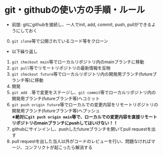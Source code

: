 # git・githubの使い方の手順・ルール
  - 前提: gitにgithubを接続し、一人でinit, add, commit, push, pullができるようにしておく
  0. `git clone`等で公開されているコード等をクローン
  - 以下繰り返し
  1. `git checkout main`等でローカルリポジトリ内のmainブランチに移動
  2. `git pull`等でリモートリポジトリの最新情報を反映
  3. `git checkout future`等でローカルリポジトリ内の開発用ブランチ(futureブランチ等)に移動
  4. 開発
  5. `git add .`等で変更をステージし、`git commit`等でローカルリポジトリ内の開発用ブランチ(futureブランチ等)へコミット
  6. `git push origin future`等でローカルでの変更内容をリモートリポジトリの開発用ブランチ(futureブランチ等)へプッシュ<br>__※絶対に`git puch origin main`等で、ローカルでの変更内容を直接リモートリポジトリのmainブランチにpushしてはいけない！！__
  7. githubにサインインし、pushしたfutureブランチを開いてpull requestを出す
  8. pull requestを出した当人以外がコードのレビューを行い、問題なければマージ、コンフリクトが起こったら解消する
